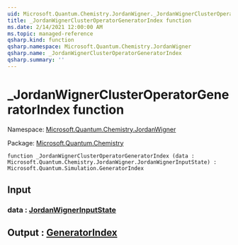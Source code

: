 ```yaml
---
uid: Microsoft.Quantum.Chemistry.JordanWigner._JordanWignerClusterOperatorGeneratorIndex
title: _JordanWignerClusterOperatorGeneratorIndex function
ms.date: 2/14/2021 12:00:00 AM
ms.topic: managed-reference
qsharp.kind: function
qsharp.namespace: Microsoft.Quantum.Chemistry.JordanWigner
qsharp.name: _JordanWignerClusterOperatorGeneratorIndex
qsharp.summary: ''
---
```


# _JordanWignerClusterOperatorGeneratorIndex function

Namespace: [Microsoft.Quantum.Chemistry.JordanWigner](xref:Microsoft.Quantum.Chemistry.JordanWigner)

Package: [Microsoft.Quantum.Chemistry](https://nuget.org/packages/Microsoft.Quantum.Chemistry)




```qsharp
function _JordanWignerClusterOperatorGeneratorIndex (data : Microsoft.Quantum.Chemistry.JordanWigner.JordanWignerInputState) : Microsoft.Quantum.Simulation.GeneratorIndex
```


## Input

### data : [JordanWignerInputState](xref:Microsoft.Quantum.Chemistry.JordanWigner.JordanWignerInputState)





## Output : [GeneratorIndex](xref:Microsoft.Quantum.Simulation.GeneratorIndex)

